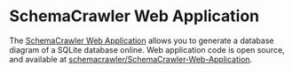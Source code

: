 # SchemaCrawler Web Application

The [SchemaCrawler Web Application](https://schemacrawler-webapp.herokuapp.com/schemacrawler) 
allows you to generate a database diagram of a SQLite database online. 
Web application code is open source, and available at 
[schemacrawler/SchemaCrawler-Web-Application](https://github.com/schemacrawler/SchemaCrawler-Web-Application).